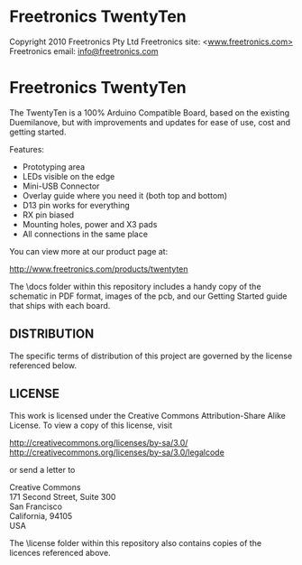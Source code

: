 Freetronics TwentyTen
=============================
Copyright 2010 Freetronics Pty Ltd
Freetronics site:  <www.freetronics.com>
Freetronics email: <info@freetronics.com>

Freetronics TwentyTen
=============================
The TwentyTen is a 100% Arduino Compatible Board, based on the existing
Duemilanove, but with improvements and updates for ease of use, cost
and getting started.

Features:

 * Prototyping area
 * LEDs visible on the edge
 * Mini-USB Connector
 * Overlay guide where you need it (both top and bottom)
 * D13 pin works for everything
 * RX pin biased
 * Mounting holes, power and X3 pads
 * All connections in the same place

You can view more at our product page at:

  http://www.freetronics.com/products/twentyten

The \docs folder within this repository includes a handy copy of the
schematic in PDF format, images of the pcb, and our Getting Started
guide that ships with each board.

DISTRIBUTION
------------
The specific terms of distribution of this project are governed by the
license referenced below.

LICENSE
-------
This work is licensed under the
Creative Commons Attribution-Share Alike License. 
To view a copy of this license, visit

  http://creativecommons.org/licenses/by-sa/3.0/
  http://creativecommons.org/licenses/by-sa/3.0/legalcode

or send a letter to

  Creative Commons  
  171 Second Street, Suite 300  
  San Francisco  
  California, 94105  
  USA

The \license folder within this repository also contains copies of the
licences referenced above.
